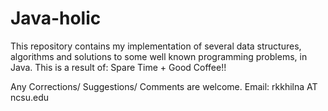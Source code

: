 # Java-holic
This repository contains my implementation of several data structures, algorithms and solutions to some well known programming problems, in Java. 
This is a result of: Spare Time + Good Coffee!!

Any Corrections/ Suggestions/ Comments are welcome.
Email: rkkhilna AT ncsu.edu
